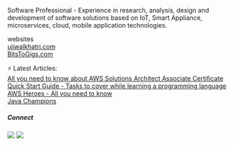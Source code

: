                                                   
                                                  
Software Professional - Experience in research, analysis, design and development of software solutions based on IoT, Smart Appliance, microservices, cloud, mobile application technologies. 


<a>websites</a> 
<br>
<a href="https://www.ujjwalkhatri.com"> ujjwalkhatri.com </a>
<br>
<a href="https://www.bitstogigs.com"> BitsToGigs.com </a>

⚡ Latest Articles: <br>
<a href="https://bitstogigs.com/all-you-need-to-know-about-aws-solutions-architect-associate-certificate/">All you need to know about AWS Solutions Architect Associate Certificate</a>
<br>
<a href="https://www.ujjwalkhatri.com/tech/tasks-to-cover-while-learning-a-programming-language">Quick Start Guide - Tasks to cover while learning a programming language</a>
<br>
<a href="https://www.ujjwalkhatri.com/tech/aws-heroes">AWS Heroes - All you need to know</a>
<br>
<a href="https://www.ujjwalkhatri.com/tech/java-champions">Java Champions</a>
<br>

                                                               

<h5> Connect </h5>
<a href="https://twitter.com/ujjwalkhatri"><img src="https://img.shields.io/badge/Twitter-1DA1F2?style=for-the-badge&logo=twitter&logoColor=white"></a>
<a href="https://www.linkedin.com/in/ujjwal-khatri/"><img src="https://img.shields.io/badge/LinkedIn-0077B5?style=for-the-badge&logo=linkedin&logoColor=white"></a>
<br>
<br>

<!--
**ujkhatri/ujkhatri** is a ✨ _special_ ✨ repository because its `README.md` (this file) appears on your GitHub profile.

Here are some ideas to get you started:

- 🔭 I’m currently working on ...
- 🌱 I’m currently learning ...
- 👯 I’m looking to collaborate on ...
- 🤔 I’m looking for help with ...
- 💬 Ask me about ...
- 📫 How to reach me: ...
- 😄 Pronouns: ...
- ⚡ Fun fact: ...
-->
